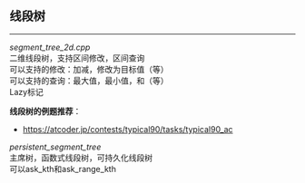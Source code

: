 ## 线段树
---

*segment_tree_2d.cpp*  
二维线段树，支持区间修改，区间查询  
可以支持的修改：加减，修改为目标值（等）  
可以支持的查询：最大值，最小值，和（等）  
Lazy标记

**线段树的例题推荐**：  
- https://atcoder.jp/contests/typical90/tasks/typical90_ac

*persistent_segment_tree*  
主席树，函数式线段树，可持久化线段树  
可以ask_kth和ask_range_kth